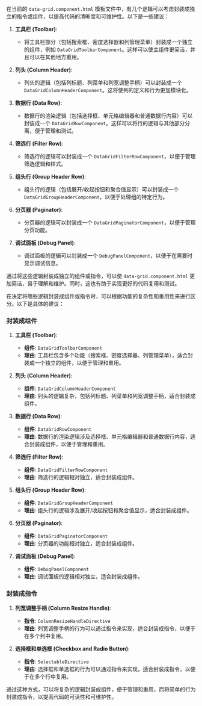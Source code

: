 在当前的 `data-grid.component.html` 模板文件中，有几个逻辑可以考虑封装成独立的指令或组件，以提高代码的清晰度和可维护性。以下是一些建议：

1. **工具栏 (Toolbar)**:
   - 将工具栏部分（包括搜索框、密度选择器和列管理菜单）封装成一个独立的组件，例如 `DataGridToolbarComponent`。这样可以使主组件更简洁，并且可以在其他地方重用。

2. **列头 (Column Header)**:
   - 列头的逻辑（包括列标题、列菜单和列宽调整手柄）可以封装成一个 `DataGridColumnHeaderComponent`。这将使列的定义和行为更加模块化。

3. **数据行 (Data Row)**:
   - 数据行的渲染逻辑（包括选择框、单元格编辑器和普通数据行内容）可以封装成一个 `DataGridRowComponent`。这样可以将行的逻辑与其他部分分离，便于管理和测试。

4. **筛选行 (Filter Row)**:
   - 筛选行的逻辑可以封装成一个 `DataGridFilterRowComponent`，以便于管理筛选逻辑和样式。

5. **组头行 (Group Header Row)**:
   - 组头行的逻辑（包括展开/收起按钮和聚合值显示）可以封装成一个 `DataGridGroupHeaderComponent`，以便于处理组的特定行为。

6. **分页器 (Paginator)**:
   - 分页器的逻辑可以封装成一个 `DataGridPaginatorComponent`，以便于管理分页功能。

7. **调试面板 (Debug Panel)**:
   - 调试面板的逻辑可以封装成一个 `DebugPanelComponent`，以便于在需要时显示调试信息。

通过将这些逻辑封装成独立的组件或指令，可以使 `data-grid.component.html` 更加简洁，易于理解和维护。同时，这也有助于实现更好的代码复用和测试。

在决定将哪些逻辑封装成组件或指令时，可以根据功能的复杂性和重用性来进行区分。以下是具体的建议：

### 封装成组件

1. **工具栏 (Toolbar)**:
   - **组件**: `DataGridToolbarComponent`
   - **理由**: 工具栏包含多个功能（搜索框、密度选择器、列管理菜单），适合封装成一个独立的组件，以便于管理和重用。

2. **列头 (Column Header)**:
   - **组件**: `DataGridColumnHeaderComponent`
   - **理由**: 列头的逻辑复杂，包括列标题、列菜单和列宽调整手柄，适合封装成组件。

3. **数据行 (Data Row)**:
   - **组件**: `DataGridRowComponent`
   - **理由**: 数据行的渲染逻辑涉及选择框、单元格编辑器和普通数据行内容，适合封装成组件，以便于管理和重用。

4. **筛选行 (Filter Row)**:
   - **组件**: `DataGridFilterRowComponent`
   - **理由**: 筛选行的逻辑相对独立，适合封装成组件。

5. **组头行 (Group Header Row)**:
   - **组件**: `DataGridGroupHeaderComponent`
   - **理由**: 组头行的逻辑涉及展开/收起按钮和聚合值显示，适合封装成组件。

6. **分页器 (Paginator)**:
   - **组件**: `DataGridPaginatorComponent`
   - **理由**: 分页器的功能相对独立，适合封装成组件。

7. **调试面板 (Debug Panel)**:
   - **组件**: `DebugPanelComponent`
   - **理由**: 调试面板的逻辑相对独立，适合封装成组件。

### 封装成指令

1. **列宽调整手柄 (Column Resize Handle)**:
   - **指令**: `ColumnResizeHandleDirective`
   - **理由**: 列宽调整手柄的行为可以通过指令来实现，适合封装成指令，以便于在多个列中复用。

2. **选择框和单选框 (Checkbox and Radio Button)**:
   - **指令**: `SelectableDirective`
   - **理由**: 选择框和单选框的行为可以通过指令来实现，适合封装成指令，以便于在多个行中复用。

通过这种方式，可以将复杂的逻辑封装成组件，便于管理和重用，而将简单的行为封装成指令，以提高代码的可读性和可维护性。
